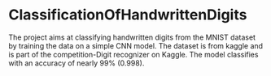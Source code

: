 # ClassificationOfHandwrittenDigits

The project aims at classifying handwritten digits from the MNIST dataset by training the data on a simple CNN model. The dataset is from kaggle and is part of the competition-Digit recognizer on Kaggle. The model classifies with an accuracy of nearly 99% (0.998).
